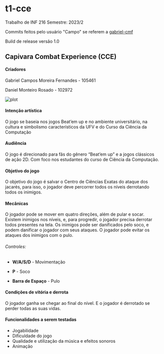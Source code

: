 # t1-cce
Trabalho de INF 216 Semestre: 2023/2

Commits feitos pelo usuário "Campo" se referem a [gabriel-cmf](https://github.com/gabriel-cmf)

Build de release versão 1.0


## Capivara Combat Experience (CCE)

#### Criadores

Gabriel Campos Moreira Fernandes - 105461

Daniel Monteiro Rosado - 102972




![plot](cce-gameplay-gif.gif)

#### Intenção artística

O jogo se baseia nos jogos Beat’em up e no ambiente universitário, na cultura e simbolismo característicos da UFV e do Curso da Ciência da Computação

#### Audiência

O jogo é direcionado para fãs do gênero “Beat’em up” e a jogos clássicos de ação 2D. Com foco nos estudantes do curso de Ciência da Computação.

#### Objetivo do jogo
O objetivo do jogo é salvar o Centro de Ciências Exatas do ataque dos jacarés, para isso, o jogador deve percorrer todos os níveis derrotando todos os inimigos.


#### Mecânicas

O jogador pode se mover em quatro direções, além de pular e socar. Existem inimigos nos níveis, e, para progredir, o jogador precisa derrotar todos presentes na tela. Os inimigos pode ser danificados pelo soco, e podem danificar o jogador com seus ataques. O jogador pode evitar os ataques dos inimigos com o pulo.

###### Controles:

* __W/A/S/D__ - Movimentação

* __P__  - Soco

* __Barra de Espaço__ - Pulo

#### Condições de vitória e derrota

O jogador ganha se chegar ao final do nível. E o jogador é derrotado se perder todas as suas vidas.


#### Funcionalidades a serem testadas


* Jogabilidade
* Dificuldade do jogo
* Qualidade e utilização da música e efeitos sonoros
* Animação
  



